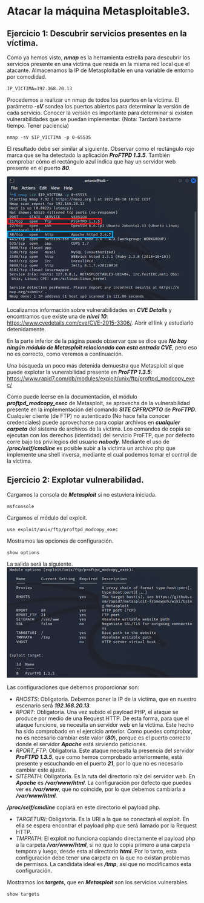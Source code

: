 # Atacar la máquina Metasploitable3.

## Ejercicio 1: Descubrir servicios presentes en la víctima.


Como ya hemos visto, ***nmap*** es la herramienta estrella para descubrir los servicios presente en una víctima que resida en la misma red local que el atacante. Almacenamos la IP de Metasploitable en una variable de entorno por comodidad.
```
IP_VICTIMA=192.168.20.13
```

Procedemos a realizar un nmap de todos los puertos en la víctima. El parámetro ***-sV*** sondea los puertos abiertos para determinar la versión de cada servicio. Conocer la versión es importante para determinar si existen vulnerabilidades que se puedan implementar. (Nota: Tardará bastante tiempo. Tener paciencia)
```
nmap -sV $IP_VICTIMA -p 0-65535
```

El resultado debe ser similar al siguiente. Observar como el rectángulo rojo marca que se ha detectado la aplicación ***ProFTPD 1.3.5***. También comprobar cómo el rectángulo azul indica que hay un servidor web presente en el puerto ***80***.

![ProFTPD 1.3.5](../img/180820221102.png)

Localizamos información sobre vulnerabilidades en ***CVE Details*** y encontramos que existe una de ***nivel 10***: https://www.cvedetails.com/cve/CVE-2015-3306/. Abrir el link y estudiarlo detenidamente.

En la parte inferior de la página puede observar que se dice que ***No hay ningún módulo de Metasploit relacionado con esta entrada CVE***, pero eso no es correcto, como veremos a continuación.

Una búsqueda un poco más detenida demuestra que Metasploit sí que puede explotar la vunerabilidad presente en ***ProFTP 1.3.5***: https://www.rapid7.com/db/modules/exploit/unix/ftp/proftpd_modcopy_exec/

Como puede leerse en la documentación, el módulo ***proftpd_modcopy_exec*** de Metasploit, se aprovecha de la vulnerabilidad presente en la implementación del comando ***SITE CPFR/CPTO*** de ***ProFTPD***. Cualquier cliente (de FTP) no autenticado (No hace falta conocer credenciales) puede aprovecharse para copiar archivos en ***cualquier carpeta*** del sistema de archivos de la víctima. Los comandos de copia se ejecutan con los derechos (identidad) del servicio ProFTP, que por defecto corre bajo los privilegios del usuario ***nobody***. Mediante el uso de ***/proc/self/cmdline*** es posible subir a la víctima un archivo php que implemente una shell inversa, mediante el cual podemos tomar el control de la víctima.

## Ejercicio 2: Explotar vulnerabilidad.

Cargamos la consola de ***Metasploit*** si no estuviera iniciada.
```
msfconsole
```

Cargamos el módulo del exploit.
```
use exploit/unix/ftp/proftpd_modcopy_exec
```

Mostramos las opciones de configuración.
```
show options
```

La salida será la siguiente.
![ProFTPD 1.3.5](../img/180820221143.png)

Las configuraciones que debemos proporcionar son:

* *RHOSTS*: Obligatoria. Debemos poner la IP de la victima, que en nuestro escenario será ***192.168.20.13***.
* *RPORT*: Obligatoria. Una vez subido el payload PHP, el ataque se produce por medio de una Request HTTP. De esta forma, para que el ataque funcione, se necesita un servidor web en la víctima. Este hecho ha sido comprobado en el ejercicio anterior. Como puedes comprobar, no es necesario cambiar este valor (***80***), porque es el puerto correcto donde el servidor ***Apache*** está sirviendo peticiones.
* *RPORT_FTP*: Obligatoria. Este ataque necesita la presencia del servidor ***ProFTPD 1.3.5***, que como hemos comprobado anteriormente, está presente y escuchando en el puerto ***21***, por lo que no es necesario cambiar este ajuste.
* *SITEPATH*: Obligatoria. Es la ruta del directorio raíz del servidor web. En ***Apache*** es ***/var/www/html***. La configuración por defecto que puedes ver es ***/var/www***, que no coincide, por lo que debemos cambiarla a ***/var/www/html***. 

***/proc/self/cmdline*** copiará en este directorio el payload php.
* *TARGETURI*: Obligatoria. Es la URI a la que se conectará el exploit. En ella se espera encontrar el payload php que será llamado por la Request HTTP.
* *TMPPATH*: El exploit no funciona copiando directamente el payload php a la carpeta ***/var/www/html***, si no que lo copia primero a una carpeta tempora y luego, desde esta al directorio ***html***. Por lo tanto, esta configuración debe tener una carpeta en la que no existan problemas de permisos. La candidata ideal es ***/tmp***, así que no modificamos esta configuración.

Mostramos los ***targets***, que en ***Metasploit*** son los servicios vulnerables.
```
show targets
```




